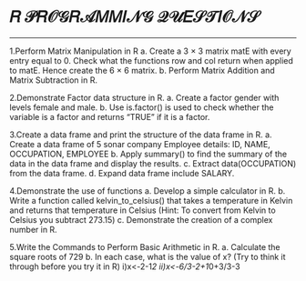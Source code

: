 # 𝑅 𝒫𝑅𝒪𝒢𝑅𝒜𝑀𝑀𝐼𝒩𝒢 𝒬𝒰𝐸𝒮𝒯𝐼𝒪𝒩𝒮
-------------------------------

1.Perform Matrix Manipulation in R
  a. Create a 3 × 3 matrix matE with every entry equal to 0. Check what the functions row and col return when applied to matE. Hence create the 6 × 6 matrix.
  b. Perform Matrix Addition and Matrix Subtraction in R.


2.Demonstrate Factor data structure in R.
  a. Create a factor gender with levels female and male.
  b. Use is.factor() is used to check whether the variable is a factor and returns “TRUE” if it is a factor.
  
  
3.Create a data frame and print the structure of the data frame in R.
  a. Create a data frame of 5 sonar company Employee details:
 	    ID, NAME, OCCUPATION, EMPLOYEE
  b. Apply summary() to find the summary of the data in the data frame and display the results.
  c. Extract data(OCCUPATION) from the data frame.
  d. Expand data frame include SALARY.
  

4.Demonstrate the use of functions 
   a. Develop a simple calculator in R.
   b. Write a function called kelvin_to_celsius() that takes a temperature in Kelvin and returns
      that temperature in Celsius (Hint: To convert from Kelvin to Celsius you subtract 273.15)
   c. Demonstrate the creation of a complex number in R.
   
   
5.Write the Commands to Perform Basic Arithmetic in R.
  a.	Calculate the square roots of 729
  b.	In each case, what is the value of x?  (Try to think it through before you try it in R)
	    i)x<-2-1*2
	    ii)x<-6/3-2+1*0+3/3-3
